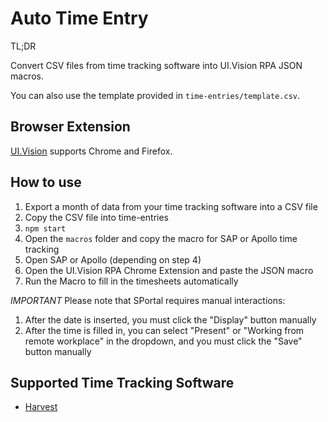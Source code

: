 # Auto Time Entry

TL;DR

Convert CSV files from time tracking software into UI.Vision RPA JSON macros.

You can also use the template provided in `time-entries/template.csv`.


## Browser Extension
[UI.Vision](https://ui.vision/#get) supports Chrome and Firefox.


## How to use

1. Export a month of data from your time tracking software into a CSV file
2. Copy the CSV file into time-entries
3. `npm start`
4. Open the `macros` folder and copy the macro for SAP or Apollo time tracking
5. Open SAP or Apollo (depending on step 4)
6. Open the UI.Vision RPA Chrome Extension and paste the JSON macro
7. Run the Macro to fill in the timesheets automatically

*IMPORTANT*
Please note that SPortal requires manual interactions:
1. After the date is inserted, you must click the "Display" button manually
2. After the time is filled in, you can select "Present" or "Working from remote workplace" in the dropdown, and you must click the "Save" button manually

## Supported Time Tracking Software

* [Harvest](https://getharvest.com)